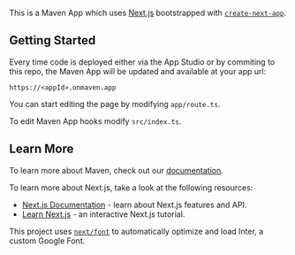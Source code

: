 This is a Maven App which uses [Next.js](https://nextjs.org/) bootstrapped with [`create-next-app`](https://github.com/vercel/next.js/tree/canary/packages/create-next-app).

## Getting Started

Every time code is deployed either via the App Studio or by commiting to this repo, the Maven App will be updated and available at your app url:

`https://<appId>.onmaven.app`

You can start editing the page by modifying `app/route.ts`.

To edit Maven App hooks modify `src/index.ts`.

## Learn More

To learn more about Maven, check out our [documentation](http://developers.mavenagi.com).

To learn more about Next.js, take a look at the following resources:

- [Next.js Documentation](https://nextjs.org/docs) - learn about Next.js features and API.
- [Learn Next.js](https://nextjs.org/learn) - an interactive Next.js tutorial.

This project uses [`next/font`](https://nextjs.org/docs/basic-features/font-optimization) to automatically optimize and load Inter, a custom Google Font.

